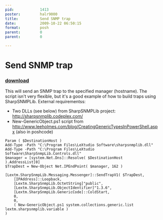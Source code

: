 ```yaml
---
pid:            1413
poster:         halr9000
title:          Send SNMP trap
date:           2009-10-22 06:50:15
format:         posh
parent:         0
parent:         0

---
```


# Send SNMP trap

### [download](1413.ps1)

This will send an SNMP trap to the specified manager (hostname). The script isn't very flexible, but it's a good example of how to build traps using SharpSNMPLib. External requirementss:
* Two DLLs (see below) from SharpSNMPLib project: http://sharpsnmplib.codeplex.com/
* New-GenericObject.ps1 script from http://www.leeholmes.com/blog/CreatingGenericTypesInPowerShell.aspx (also in poshcode)

```posh
Param ( $DestinationHost )
Add-Type -Path "C:\Program Files\LeXtudio Software\sharpsnmplib.dll"
Add-Type -Path "C:\Program Files\LeXtudio Software\SharpSnmpLib.Controls.dll"
$manager = [system.Net.Dns]::Resolve( $DestinationHost ).AddressList[0]
$TrapDest = New-Object Net.IPEndPoint( $manager, 162 )

[Lextm.SharpSnmpLib.Messaging.Messenger]::SendTrapV1( $TrapDest,
	[IPAddress]::Loopback,
	[Lextm.SharpSnmpLib.OctetString]"public",
	[Lextm.SharpSnmpLib.ObjectIdentifier]"1.3.6",
	[Lextm.SharpSnmpLib.GenericCode]::ColdStart,
	0,
	0,
	( New-GenericObject.ps1 system.collections.generic.list lextm.sharpsnmplib.variable )
)
```
